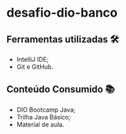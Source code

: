 # desafio-dio-banco

## Ferramentas utilizadas 🛠️
- IntelliJ IDE;
- Git e GitHub.

## Conteúdo Consumido 📚
- DIO Bootcamp Java;
- Trilha Java Básico;
- Material de aula.

